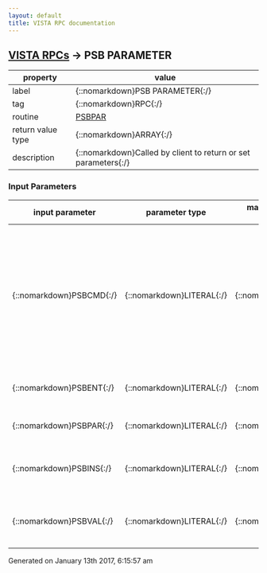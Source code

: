 ```yaml
---
layout: default
title: VISTA RPC documentation
---
```




## [VISTA RPCs](TableOfContent.md) &#8594; PSB PARAMETER 

 property | value 
--- | --- 
 label | {::nomarkdown}PSB PARAMETER{:/}
 tag | {::nomarkdown}RPC{:/}
 routine | [PSBPAR](http://code.osehra.org/dox/Routine_PSBPAR_source.html)
 return value type | {::nomarkdown}ARRAY{:/}
 description | {::nomarkdown}Called by client to return or set parameters{:/}

### Input Parameters

| input parameter | parameter type | maximum data length | required | description | 
| --- | --- | --- | --- | --- | 
| {::nomarkdown}PSBCMD{:/} | {::nomarkdown}LITERAL{:/} | {::nomarkdown}6{:/} | {::nomarkdown}true{:/} | {::nomarkdown}Contains the command to perform against the system parameters.GETPAR: Get a single instance of a parameterGETLST: Get all instances of a multiple valued parameterSETPAR: Set a single instance of a parameterCLRLST: Clear all instances of parameters in a list{:/} | 
| {::nomarkdown}PSBENT{:/} | {::nomarkdown}LITERAL{:/} | {::nomarkdown}30{:/} | {::nomarkdown}true{:/} | {::nomarkdown}Contains the entity to act upon.  Usually \###;DIC(4,\ for division.{:/} | 
| {::nomarkdown}PSBPAR{:/} | {::nomarkdown}LITERAL{:/} | {::nomarkdown}30{:/} | {::nomarkdown}true{:/} | {::nomarkdown}The parameter as defined in file 8989.51.{:/} | 
| {::nomarkdown}PSBINS{:/} | {::nomarkdown}LITERAL{:/} | {::nomarkdown}30{:/} | {::nomarkdown}true{:/} | {::nomarkdown}The instance of the parameter that you want to return.  Defaults to 1.{:/} | 
| {::nomarkdown}PSBVAL{:/} | {::nomarkdown}LITERAL{:/} | {::nomarkdown}80{:/} | {::nomarkdown}true{:/} | {::nomarkdown}If setting a parameter this contains the data value to place in the parameter.{:/} | 




 Generated on January 13th 2017, 6:15:57 am